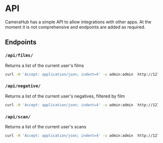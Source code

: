 # API

CameraHub has a simple API to allow integrations with other apps. At the moment it is not comprehensive and endpoints are added as required.

## Endpoints

### `/api/films/`

Returns a list of the current user's films

```sh
curl -H 'Accept: application/json; indent=4' -u admin:admin  http://127.0.0.1:8000/api/film/
```

### `/api/negative/`

Returns a list of the current user's negatives, filtered by film

```sh
curl -H 'Accept: application/json; indent=4' -u admin:admin  http://127.0.0.1:8000/api/negative/?film=1
```

### `/api/scan/`

Returns a list of the current user's scans

```sh
curl -H 'Accept: application/json; indent=4' -u admin:admin  http://127.0.0.1:8000/api/scan/
```
